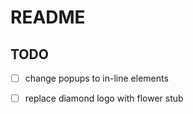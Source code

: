 # README

## TODO

- [ ] change popups to in-line elements
- [ ] replace diamond logo with flower stub


